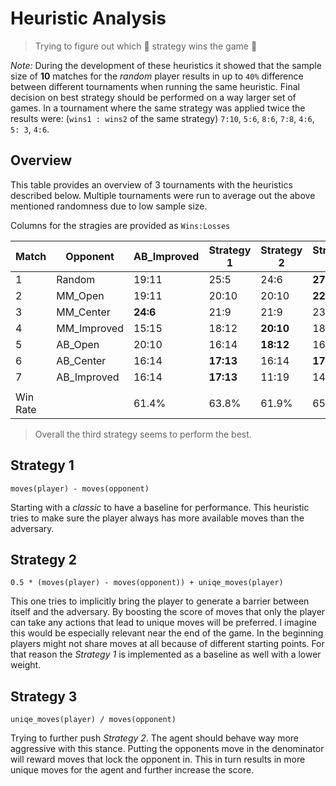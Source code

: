 # Heuristic Analysis

> Trying to figure out which 🤔 strategy wins the game 🎯

_Note:_ During the development of these heuristics it showed that the sample size of **10** matches for the _random_ player results in up to `40%` difference between different tournaments when running the same heuristic. Final decision on best strategy should be performed on a way larger set of games.
In a tournament where the same strategy was applied twice the results were: (`wins1 : wins2` of the same strategy) `7:10`, `5:6`, `8:6`, `7:8`, `4:6`, `5: 3`, `4:6`.

## Overview

This table provides an overview of 3 tournaments with the heuristics described below. Multiple tournaments were run to average out the above mentioned randomness due to low sample size.

Columns for the stragies are provided as `Wins:Losses`

| Match  | Opponent  | AB_Improved  | Strategy 1  | Strategy 2  | Strategy 3  |
|---|---|---|---|---|---|
| 1  | Random       |  19:11 | 25:5  | 24:6  | **27:3**  |
| 2  | MM_Open      | 19:11  | 20:10  | 20:10  | **22:8**  |
| 3  | MM_Center    | **24:6**  | 21:9  | 21:9  | 23:7  |
| 4  | MM_Improved  | 15:15  | 18:12  | **20:10**  | 18:12  |
| 5  | AB_Open      | 20:10  | 16:14  | **18:12**  | 16:14  |
| 6  | AB_Center    | 16:14  | **17:13**  | 16:14  | **17:13**  |
| 7  | AB_Improved  | 16:14  | **17:13**  | 11:19  | 14:16  |
|   |   |   |   |   |   |
| Win Rate  |   |  61.4% | 63.8%  | 61.9%  | 65.2%  |

> Overall the third strategy seems to perform the best.

## Strategy 1

`moves(player) - moves(opponent)`

Starting with a _classic_ to have a baseline for performance. This heuristic tries to make sure the player always has more available moves than the adversary.

## Strategy 2

`0.5 * (moves(player) - moves(opponent)) + uniqe_moves(player)`

This one tries to implicitly bring the player to generate a barrier between itself and the adversary. By boosting the score of moves that only the player can take any actions that lead to unique moves will be preferred. I imagine this would be especially relevant near the end of the game. In the beginning players might not share moves at all because of different starting points. For that reason the _Strategy 1_ is implemented as a baseline as well with a lower weight.

## Strategy 3

`uniqe_moves(player) / moves(opponent)`

Trying to further push _Strategy 2_. The agent should behave way more aggressive with this stance. Putting the opponents move in the denominator will reward moves that lock the opponent in. This in turn results in more unique moves for the agent and further increase the score.
